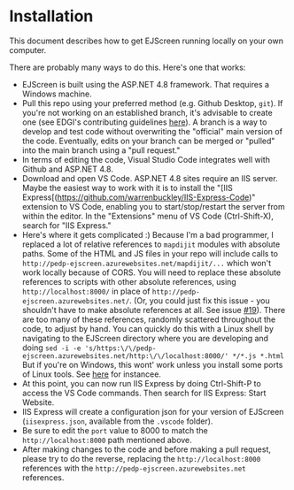 # Installation
This document describes how to get EJScreen running locally on your own computer.

There are probably many ways to do this. Here's one that works:

- EJScreen is built using the ASP.NET 4.8 framework. That requires a Windows machine.
- Pull this repo using your preferred method (e.g. Github Desktop, `git`). If you're not working on an established branch, it's advisable to create one (see EDGI's contributing guidelines [here](https://github.com/edgi-govdata-archiving/overview/blob/main/CONTRIBUTING.md)). A branch is a way to develop and test code without overwriting the "official" main version of the code. Eventually, edits on your branch can be merged or "pulled" into the main branch using a "pull request."
- In terms of editing the code, Visual Studio Code integrates well with Github and ASP.NET 4.8. 
- Download and open VS Code. ASP.NET 4.8 sites require an IIS server. Maybe the easiest way to work with it is to install the "[IIS Express[(https://github.com/warrenbuckley/IIS-Express-Code)" extension to VS Code, enabling you to start/stop/restart the server from within the editor. In the "Extensions" menu of VS Code (Ctrl-Shift-X), search for "IIS Express."
- Here's where it gets complicated :) Because I'm a bad programmer, I replaced a lot of relative references to `mapdijit` modules with absolute paths. Some of the HTML and JS files in your repo will include calls to `http://pedp-ejscreen.azurewebsites.net/mapdijit/...` which won't work locally because of CORS. You will need to replace these absolute references to scripts with other absolute references, using `http://localhost:8000/` in place of `http://pedp-ejscreen.azurewebsites.net/`. (Or, you could just fix this issue - you shouldn't have to make absolute references at all. See issue [#19](https://github.com/edgi-govdata-archiving/EJScreen/issues/19)). There are too many of these references, randomly scattered throughout the code, to adjust by hand. You can quickly do this with a Linux shell by navigating to the EJScreen directory where you are developing and doing `sed -i -e 's/https:\/\/pedp-ejscreen.azurewebsites.net/http:\/\/localhost:8000/' */*.js *.html` But if you're on Windows, this wont' work unless you install some ports of Linux tools. See [here](https://stackoverflow.com/a/62397611/6872248) for instancee.
- At this point, you can now run IIS Express by doing Ctrl-Shift-P to access the VS Code commands. Then search for IIS Express: Start Website.
- IIS Express will create a configuration json for your version of EJScreen (`iisexpress.json`, available from the `.vscode` folder).
- Be sure to edit the `port` value to 8000 to match the `http://localhost:8000` path mentioned above.
- After making changes to the code and before making a pull request, please try to do the reverse, replacing the `http://localhost:8000` references with the `http://pedp-ejscreen.azurewebsites.net` references.